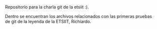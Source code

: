 Repositorio para la charla git de la etsiit :).

Dentro se encuentran los archivos relacionados con las primeras pruebas de git de la leyenda de la ETSIIT, Richiardo.






